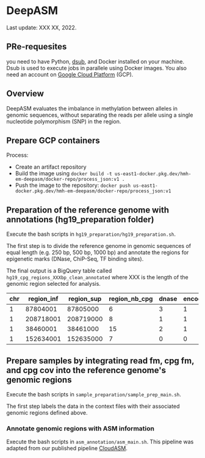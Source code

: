 # DeepASM

Last update: XXX XX, 2022.

## PRe-requesites

you need to have Python, [dsub](https://github.com/DataBiosphere/dsub), and Docker installed on your machine. Dsub is used to execute jobs in parallele using Docker images. You also need an account on [Google Cloud Platform](https://cloud.google.com/) (GCP).

## Overview

DeepASM evaluates the imbalance in methylation between alleles in genomic sequences, without separating the reads per allele using a single nucleotide polymorphism (SNP) in the region.


## Prepare GCP containers


Process:
- Create an artifact repository
- Build the image using `docker build -t us-east1-docker.pkg.dev/hmh-em-deepasm/docker-repo/process_json:v1 .`
- Push the image to the repository: `docker push us-east1-docker.pkg.dev/hmh-em-deepasm/docker-repo/process_json:v1`


## Preparation of the reference genome with annotations (hg19_preparation folder)

Execute the bash scripts in `hg19_preparation/hg19_preparation.sh`.

The first step is to divide the reference genome in genomic sequences of equal length (e.g. 250 bp, 500 bp, 1000 bp) and annotate the regions for epigenetic marks (DNase, ChiP-Seq, TF binding sites). 

The final output is a BigQuery table called `hg19_cpg_regions_XXXbp_clean_annotated` where XXX is the length of the genomic region selected for analysis.

|chr  | region_inf | region_sup | region_nb_cpg | dnase | encode_ChiP_V2 | tf_motifs |
|-----|------------|------------|---------------|-------|----------------|-----------|
| 1   |   87804001 |   87805000 |             6 |     3 |              1 |        39 |
| 1   |  208718001 |  208719000 |             8 |     1 |              1 |        33 |
| 1   |   38460001 |   38461000 |            15 |     2 |              1 |        25 |
| 1   |  152634001 |  152635000 |             7 |     0 |              0 |        25 |


## Prepare samples by integrating read fm, cpg fm, and cpg cov into the reference genome's genomic regions

Execute the bash scripts in `sample_preparation/sample_prep_main.sh`.

The first step labels the data in the context files with their associated genomic regions defined above.


### Annotate genomic regions with ASM information

Execute the bash scripts in `asm_annotation/asm_main.sh`. This pipeline was adapted from our published pipeline [CloudASM](https://academic.oup.com/bioinformatics/article/36/11/3558/5771329?login=false).







